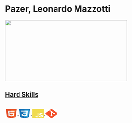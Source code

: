 # Pazer, Leonardo Mazzotti 
 <div>
<div align="left">
  <a href="https://https://github.com/LeoMazzotti">
  <img height="200em" width="400em" src="https://github-readme-stats.vercel.app/api?username=leomazzotti&show_icons=true&theme=dark&include_all_commits=true&count_private=true"/>

   
## Hard Skills    
</div>
 <div style="display: inline_block"><br>
   <img align="center" alt="Leo-HTML" height="30" width="40" src="https://raw.githubusercontent.com/devicons/devicon/master/icons/html5/html5-original.svg">
   <img align="center" alt="Leo-CSS" height="30" width="40" src="https://raw.githubusercontent.com/devicons/devicon/master/icons/css3/css3-original.svg">
   <img align="center" alt="Leo-JS" height="30" width="40" src="https://raw.githubusercontent.com/devicons/devicon/master/icons/javascript/javascript-plain.svg">
  <img align="center" alt="Leo-GIT" height="30" width="40" src="https://raw.githubusercontent.com/devicons/devicon/master/icons//git/git-plain.svg">
  
</div>
 
